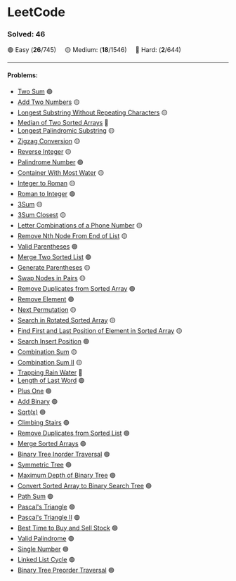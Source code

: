 # LeetCode

### Solved: 46

🟢 Easy (**26**/745) &nbsp; &nbsp; 🟡 Medium: (**18**/1546) &nbsp; &nbsp; 🔴 Hard: (**2**/644)

---

#### Problems:

- [Two Sum](https://github.com/vkzmn/leetCode/blob/main/Easy/01-Two-Sum.js) 🟢
- [Add Two Numbers](https://github.com/vkzmn/leetCode/blob/main/Medium/02-Add-Two-Numbers.js) 🟡
- [Longest Substring Without Repeating Characters](https://github.com/vkzmn/leetCode/blob/main/Medium/03-Longest-Substring-Without-Repeating-Characters.js) 🟡
- [Median of Two Sorted Arrays](https://github.com/vkzmn/leetCode/blob/main/Hard/04-Median-of-Two-Sorted-Arrays.js) 🔴
- [Longest Palindromic Substring](https://github.com/vkzmn/leetCode/blob/main/Medium/05-Longest-Palindromic-Substring.js) 🟡
- [Zigzag Conversion](https://github.com/vkzmn/leetCode/blob/main/Medium/06-Zigzag-Conversion.js) 🟡
- [Reverse Integer](https://github.com/vkzmn/leetCode/blob/main/Medium/07-Reverse-Integer.js) 🟡
- [Palindrome Number](https://github.com/vkzmn/leetCode/blob/main/Easy/09-Palindrome-Number.js) 🟢
- [Container With Most Water](https://github.com/vkzmn/leetCode/blob/main/Medium/11-Container-With-Most-Water.js) 🟡
- [Integer to Roman](https://github.com/vkzmn/leetCode/blob/main/Medium/12-Integer-to-Roman.js) 🟡
- [Roman to Integer](https://github.com/vkzmn/leetCode/blob/main/Easy/13-Roman-to-Integer.js) 🟢
- [3Sum](https://github.com/vkzmn/leetCode/blob/main/Medium/15-3Sum.js) 🟡
- [3Sum Closest](https://github.com/vkzmn/leetCode/blob/main/Medium/16-3Sum-Closest.js) 🟡
- [Letter Combinations of a Phone Number](https://github.com/vkzmn/leetCode/blob/main/Medium/17-Letter-Combinations-of-a-Phone-Number.js) 🟡
- [Remove Nth Node From End of List](https://github.com/vkzmn/leetCode/blob/main/Medium/19-Remove-Nth-Node-From-End-of-List.js) 🟡
- [Valid Parentheses](https://github.com/vkzmn/leetCode/blob/main/Easy/20-Valid-Parentheses.js) 🟢
- [Merge Two Sorted List](https://github.com/vkzmn/leetCode/blob/main/Easy/21-Merge-Two-Sorted-Lists.js) 🟢
- [Generate Parentheses](https://github.com/vkzmn/leetCode/blob/main/Medium/22-Generate-Parentheses.js) 🟡
- [Swap Nodes in Pairs](https://github.com/vkzmn/leetCode/blob/main/Medium/24-Swap-Nodes-in-Pairs.js) 🟡
- [Remove Duplicates from Sorted Array](https://github.com/vkzmn/leetCode/blob/main/Easy/26-Remove-Duplicates-from-Sorted-Array.js) 🟢
- [Remove Element](https://github.com/vkzmn/leetCode/blob/main/Easy/27-Remove-Element.js) 🟢
- [Next Permutation](https://github.com/vkzmn/leetCode/blob/main/Medium/31-Next-Permutation.js) 🟡
- [Search in Rotated Sorted Array](https://github.com/vkzmn/leetCode/blob/main/Medium/33-Search-in-Rotated-Sorted-Array.js) 🟡
- [Find First and Last Position of Element in Sorted Array](https://github.com/vkzmn/leetCode/blob/main/Medium/34-Find-First-and-Last-Position-of-Element-in-Sorted-Array.js) 🟡
- [Search Insert Position](https://github.com/vkzmn/leetCode/blob/main/Easy/35-Search-Insert-Position.js) 🟢
- [Combination Sum](https://github.com/vkzmn/leetCode/blob/main/Medium/39-Combination-Sum.js) 🟡
- [Combination Sum II](https://github.com/vkzmn/leetCode/blob/main/Medium/40-Combination-Sum-II.js) 🟡
- [Trapping Rain Water](https://github.com/vkzmn/leetCode/blob/main/Hard/42-Trapping-Rain-Water.js) 🔴
- [Length of Last Word](https://github.com/vkzmn/leetCode/blob/main/Easy/58-Length-of-Last-Word.js) 🟢
- [Plus One](https://github.com/vkzmn/leetCode/blob/main/Easy/66-Plus-One.js) 🟢
- [Add Binary](https://github.com/vkzmn/leetCode/blob/main/Easy/67-Add-Binary.js) 🟢
- [Sqrt(x)](<https://github.com/vkzmn/leetCode/blob/main/Easy/69-Sqrt(x).js>) 🟢
- [Climbing Stairs](https://github.com/vkzmn/leetCode/blob/main/Easy/70-Climbing-Stairs.js) 🟢
- [Remove Duplicates from Sorted List](https://github.com/vkzmn/leetCode/blob/main/Easy/83-Remove-Duplicates-from-Sorted-List.js) 🟢
- [Merge Sorted Arrays](https://github.com/vkzmn/leetCode/blob/main/Easy/88-Merge-Sorted-Array.js) 🟢
- [Binary Tree Inorder Traversal](https://github.com/vkzmn/leetCode/blob/main/Easy/94-Binary-Tree-Inorder-Traversal.js) 🟢
- [Symmetric Tree](https://github.com/vkzmn/leetCode/blob/main/Easy/101-Symmetric-Tree.js) 🟢
- [Maximum Depth of Binary Tree](https://github.com/vkzmn/leetCode/blob/main/Easy/104-Maximum-Depth-of-Binary-Tree.js) 🟢
- [Convert Sorted Array to Binary Search Tree](https://github.com/vkzmn/leetCode/blob/main/Easy/108-Convert-Sorted-Array-to-Binary-Search-Tree.js) 🟢
- [Path Sum](https://github.com/vkzmn/leetCode/blob/main/Easy/112-Path-Sum.js) 🟢
- [Pascal's Triangle](https://github.com/vkzmn/leetCode/blob/main/Easy/118-Pascal's-Triangle.js) 🟢
- [Pascal's Triangle II](https://github.com/vkzmn/leetCode/blob/main/Easy/119-Pascal's-Triangle-II.js) 🟢
- [Best Time to Buy and Sell Stock](https://github.com/vkzmn/leetCode/blob/main/Easy/121-Best-Time-to-Buy-and-Sell-Stock.js) 🟢
- [Valid Palindrome](https://github.com/vkzmn/leetCode/blob/main/Easy/125-Valid-Palindrome.js) 🟢
- [Single Number](https://github.com/vkzmn/leetCode/blob/main/Easy/136-Single-Number.js) 🟢
- [Linked List Cycle](https://github.com/vkzmn/leetCode/blob/main/Easy/141-Linked-List-Cycle.js) 🟢
- [Binary Tree Preorder Traversal](https://github.com/vkzmn/leetCode/blob/main/Easy/144-Binary-Tree-Preorder-Traversal.js) 🟢

